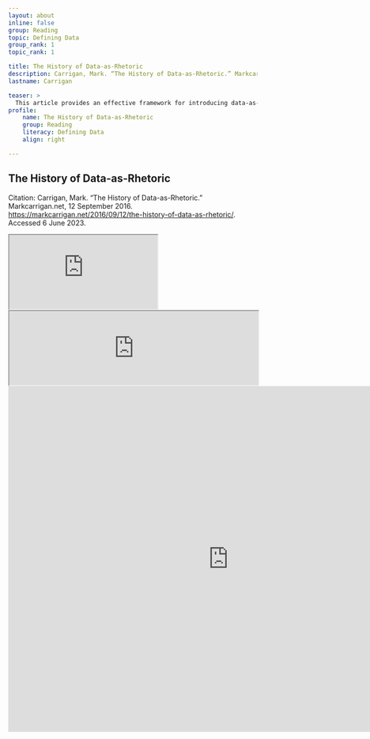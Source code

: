 ```yaml
---
layout: about
inline: false
group: Reading
topic: Defining Data
group_rank: 1
topic_rank: 1

title: The History of Data-as-Rhetoric
description: Carrigan, Mark. “The History of Data-as-Rhetoric.” Markcarrigan.net, 12 September 2016. https://markcarrigan.net/2016/09/12/the-history-of-data-as-rhetoric/. Accessed 6 June 2023.
lastname: Carrigan

teaser: >
  This article provides an effective framework for introducing data-as-rhetoric.
profile:
    name: The History of Data-as-Rhetoric
    group: Reading
    literacy: Defining Data
    align: right

---
```


## The History of Data-as-Rhetoric

Citation: Carrigan, Mark. “The History of Data-as-Rhetoric.” Markcarrigan.net, 12 September 2016. https://markcarrigan.net/2016/09/12/the-history-of-data-as-rhetoric/. Accessed 6 June 2023.

<iframe src="https://markcarrigan.net/2016/09/12/the-history-of-data-as-rhetoric/" title="Read The History of Data-as Rhetoric"></iframe>

<iframe width="100%" src="https://markcarrigan.net/2016/09/12/the-history-of-data-as-rhetoric/">iFrame HERE</iframe>

<iframe width="890" height="700" src="https://live.easygenerator.com" frameborder="0" allowfullscreen></iframe>
